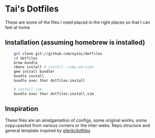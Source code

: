 # Tai's Dotfiles

These are some of the files I need placed in the right places so that I can feel at home

## Installation (assuming homebrew is installed)

```bash
    git clone git://github.com/nytai/dotfiles
    cd dotfiles
    brew bundle
    rbenv install # install .ruby-version
    gem install bundler
    bundle install
    bundle exec thor dotfiles:install

    # install vim
    bundle exec thor dotfiles:install_vim
```

## Inspiration

These files are an amalgamation of configs, some original works, some copy+pasted from various corners or the inter-webs. Repo structure and general template inspired by [sferik/dotfiles](https://github.com/sferik/dotfiles)
